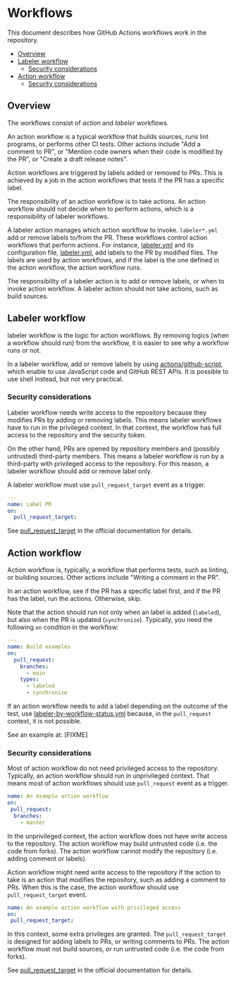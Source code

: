 # Workflows

This document describes how GitHub Actions workflows work in the repository.

<!-- vim-markdown-toc GFM -->

* [Overview](#overview)
* [Labeler workflow](#labeler-workflow)
    * [Security considerations](#security-considerations)
* [Action workflow](#action-workflow)
    * [Security considerations](#security-considerations-1)

<!-- vim-markdown-toc -->

## Overview

The workflows consist of _action_ and _labeler_ workflows.

An action workflow is a typical workflow that builds sources, runs lint
programs, or performs other CI tests. Other actions include "Add a comment to
PR", or "Mention code owners when their code is modified by the PR", or
"Create a draft release notes".

Action workflows are triggered by labels added or removed to PRs. This is
achieved by a job in the action workflows that tests if the PR has a specific
label.

The responsibility of an action workflow is to take actions. An action
workflow should not decide when to perform actions, which is a responsibility
of labeler workflows.

A labeler action manages which action workflow to invoke.  `labeler*.yml` add
or remove labels to/from the PR. These workflows control action workflows
that perform actions. For instance, [labeler.yml](labeler.yml) and its
configuration file, [labeler.yml](../labeler.yml), add labels to
the PR by modified files. The labels are used by action workflows, and if the
label is the one defined in the action workflow, the action workflow runs.

The responsibility of a labeler action is to add or remove labels, or when to
invoke action workflow. A labeler action should not take actions, such as
build sources.

## Labeler workflow

labeler workflow is the logic for action workflows. By removing logics (when
a workflow should run) from the workflow, it is easier to see why a workflow
runs or not.

In a labeler workflow, add or remove labels by using
[actions/github-script](https://github.com/actions/github-script), which
enable to use JavaScript code and GitHub REST APIs. It is possible to use
shell instead, but not very practical.

### Security considerations

Labeler workflow needs write access to the repository because they modifies
PRs by adding or removing labels. This means labeler workflows have to run in
the privileged context. In that context, the workflow has full access to the
repository and the security token.

On the other hand, PRs are opened by repository members and (possibly
untrusted) third-party members. This means a labeler workflow is run by a
third-party with privileged access to the repository. For this reason, a
labeler workflow should add or remove label only.

A labeler workflow must use `pull_request_target` event as a trigger.

```yaml
---
name: Label PR
on:
  pull_request_target:
```
See
[pull_request_target](https://docs.github.com/en/actions/using-workflows/events-that-trigger-workflows#pull_request_target)
in the official documentation for details.

## Action workflow

Action workflow is, typically, a workflow that performs tests, such as
linting, or building sources. Other actions include "Writing a comment in the
PR".

In an action workflow, see if the PR has a specific label first, and if the PR
has the label, run the actions. Otherwise, skip.

Note that the action should run not only when an label is added (`labeled`),
but also when the PR is updated (`synchronize`). Typically, you need the
following `on` condition in the workflow:

```yaml
---
name: Build examples
on:
  pull_request:
    branches:
      - main
    types:
      - labeled
      - synchronize
```

If an action workflow needs to add a label depending on the outcome of the
test, use [labeler-by-workflow-status.yml](labeler-by-workflow-status.yml)
because, in the `pull_request` context, it is not possible.

See an example at: [FIXME]

### Security considerations

Most of action workflow do not need privileged access to the repository.
Typically, an action workflow should run in unprivileged context. That means
most of action workflows should use `pull_request` event as a trigger.

```yaml
name: An example action workflow
on:
 pull_request:
  branches:
    - master
```

In the unprivileged context, the action workflow does not have write access to
the repository. The action workflow may build untrusted code (i.e. the code
from forks). The action workflow cannot modify the repository (i.e. adding
comment or labels).

Action workflow might need write access to the repository if the action to take
is an action that modifies the repository, such as adding a comment to PRs.
When this is the case, the action workflow should use `pull_request_target`
event.

```yaml
name: An example action workflow with privileged access
on:
 pull_request_target:
```

In this context, some extra privileges are granted. The `pull_request_target`
is designed for adding labels to PRs, or writing comments to PRs. The action
workflow must not build sources, or run untrusted code (i.e. the code from
forks).

See
[pull_request_target](https://docs.github.com/en/actions/using-workflows/events-that-trigger-workflows#pull_request_target)
in the official documentation for details.
